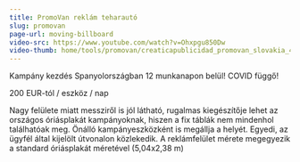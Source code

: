 ```yaml
---
title: PromoVan reklám teharautó
slug: promovan
page-url: moving-billboard
video-src: https://www.youtube.com/watch?v=Ohxpgu850Dw
video-thumb: home/tools/promovan/creaticapublicidad_promovan_slovakia_450.JPG
---
```


Kampány kezdés Spanyolországban 12 munkanapon belül! COVID függő!

200 EUR-tól / eszköz / nap

Nagy felülete miatt messziről is jól látható, rugalmas kiegészítője lehet az országos óriásplakát kampányoknak, hiszen a fix táblák nem mindenhol találhatóak meg. Önálló kampányeszközként is megállja a helyét. Egyedi, az ügyfél által kijelölt útvonalon közlekedik. A reklámfelület mérete megegyezik a standard óriásplakát méretével (5,04x2,38 m)
